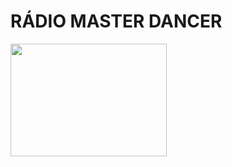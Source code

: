 <h1><b>RÁDIO MASTER DANCER<b></h1>
<div style='text-align:left;'>
<img style="-webkit-user-select: none;margin: auto;" src="https://1.bp.blogspot.com/-6PycMh_cRmQ/XnkUh2p2ISI/AAAAAAAAEiM/DgKZbVumnYwv8Bk4fnL0TtksHXXOfwW_QCLcBGAsYHQ/s320/VINIL%2BCOM%2BBRA%25C3%2587O.gif" width="250" height="180" /></div>
<!-- BEGINS: AUTO-GENERATED MUSES RADIO PLAYER CODE -->
<script type="text/javascript" src="https://hosted.muses.org/mrp.js"></script>
<script type="text/javascript">
MRP.insert({
'url':'https://stream.zenolive.com/gyvdat8p6tzuv.aac',
'codec':'mp3',
'volume':100,
'autoplay':true,
'jsevents':true,
'buffering':0,
'title':'',
'wmode':'transparent',
'skin':'alberto',
'width':250,
'height':95
});
</script>
<!-- ENDS: AUTO-GENERATED MUSES RADIO PLAYER CODE -->
